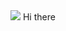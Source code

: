 

<body>
  <img src="https://media4.giphy.com/media/v1.Y2lkPTc5MGI3NjExbzNhamhya25yc2MyY2ttemFxcWpubDR0d3BnMmoyMXhoazRpOGp1ayZlcD12MV9naWZzX3NlYXJjaCZjdD1n/pOEbLRT4SwD35IELiQ/200.gif" > Hi there 
</body>
<!--
**Karan-Harale/Karan-Harale** is a ✨ _special_ ✨ repository because its `README.md` (this file) appears on your GitHub profile.

Here are some ideas to get you started:

- 🔭 I’m currently working on ...
- 🌱 I’m currently learning ...
- 👯 I’m looking to collaborate on ...
- 🤔 I’m looking for help with ...
- 💬 Ask me about ...
- 📫 How to reach me: ...
- 😄 Pronouns: ...
- ⚡ Fun fact: ...
-->

